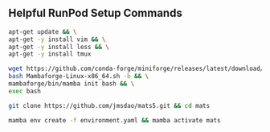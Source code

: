 ## Helpful RunPod Setup Commands
```bash
apt-get update && \
apt-get -y install vim && \
apt-get -y install less && \
apt-get -y install tmux
```

```bash
wget https://github.com/conda-forge/miniforge/releases/latest/download/Mambaforge-Linux-x86_64.sh && \
bash Mambaforge-Linux-x86_64.sh -b && \
mambaforge/bin/mamba init bash && \
exec bash
```

```bash
git clone https://github.com/jmsdao/mats5.git && cd mats
```

```bash
mamba env create -f environment.yaml && mamba activate mats
```